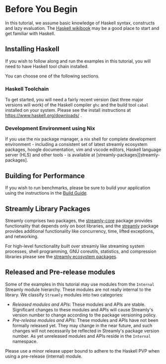 <!--
(c) 2022, Composewell Technologies.
SPDX-License-Identifer: BSD-3-Clause
-->

# Before You Begin

In this tutorial, we assume basic knowledge of Haskell syntax, constructs and
lazy evaluation. The [Haskell wikibook](https://en.wikibooks.org/wiki/Haskell)
may be a good place to start and get familiar with Haskell.

## Installing Haskell

If you wish to follow along and run the examples in this tutorial, you will
need to have Haskell tool chain installed.

You can choose one of the following sections.

### Haskell Toolchain

To get started, you will need a fairly recent version (last three major
versions will work) of the Haskell compiler `ghc` and the build tool
`cabal` installed on your system.  Please see the install instructions
at https://www.haskell.org/downloads/ .

### Development Environment using Nix

If you use the nix package manager, a nix shell for complete
development environment - including a consistent set of latest streamly
ecosystem packages, hoogle documentation, vim and vscode editors,
Haskell language server (HLS) and other tools - is available at
[streamly-packages][streamly-packages].

## Building for Performance

If you wish to run benchmarks, please be sure to build your
application using the instructions in the [Build Guide](/docs/User/HowTo/Compiling.md).

## Streamly Library Packages

Streamly comprises two packages, the
[streamly-core](https://hackage.haskell.org/package/streamly-core)
package provides functionality that depends only on boot libraries, and
the [streamly](https://hackage.haskell.org/package/streamly) package
provides additional functionality like concurrency, time, lifted
exceptions, and networking.

For high-level functionality built over streamly like streaming
system processes, shell programming, GNU coreutils, statistics,
and compression libraries please see the [streamly ecosystem
packages](https://streamly.composewell.com/ecosystem.html).

## Released and Pre-release modules

Some of the examples in this tutorial may use modules from the
`Internal` Streamly module hierarchy.  These modules are not really
internal to the library.  We classify `Streamly` modules into two
categories:

* _Released modules and APIs_: These modules and APIs are
  stable. Significant changes to these modules and APIs will cause
  Streamly's version number to change according to the package versioning
  policy.
* _Pre-release modules and APIs_: These modules and APIs have not been
  formally released yet.  They may change in the near future, and such
  changes will not necessarily be reflected in Streamly's package
  version number.  As yet unreleased modules and APIs reside in the
  `Internal` namespace.

Please use a minor release upper bound to adhere to the Haskell PVP when
using a pre-release (internal) module.

<!--
Link References.
-->

[Streamly]: https://streamly.composewell.com/
